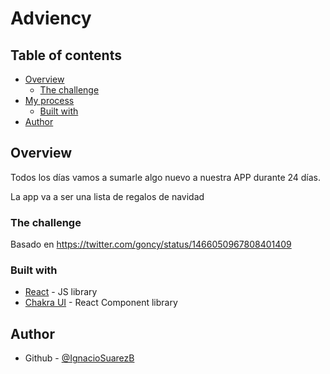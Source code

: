 # Adviency

## Table of contents

- [Overview](#overview)
  - [The challenge](#the-challenge)
- [My process](#my-process)
  - [Built with](#built-with)
- [Author](#author)

## Overview

Todos los días vamos a sumarle algo nuevo a nuestra APP durante 24 días.

La app va a ser una lista de regalos de navidad

### The challenge

Basado en
https://twitter.com/goncy/status/1466050967808401409

### Built with

- [React](https://reactjs.org/) - JS library
- [Chakra UI](https://chakra-ui.com/) - React Component library

## Author

- Github - [@IgnacioSuarezB](https://github.com/IgnacioSuarezB)
